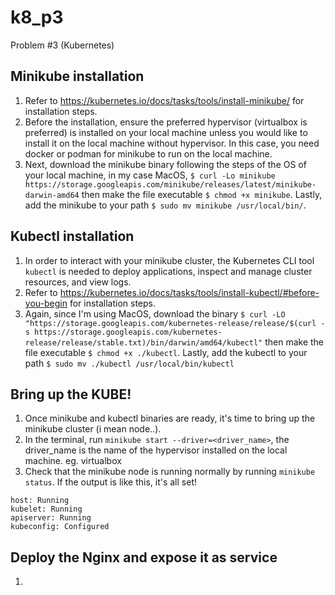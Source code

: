 # k8_p3
Problem #3 (Kubernetes)

## Minikube installation
1) Refer to https://kubernetes.io/docs/tasks/tools/install-minikube/ for installation steps.
2) Before the installation, ensure the preferred hypervisor (virtualbox is preferred) is installed on your local machine unless you would like to install it on the local machine without hypervisor. In this case, you need docker or podman for minikube to run on the local machine.
3) Next, download the minikube binary following the steps of the OS of your local machine, in my case MacOS, `$ curl -Lo minikube https://storage.googleapis.com/minikube/releases/latest/minikube-darwin-amd64` then make the file executable `$ chmod +x minikube`. Lastly, add the minikube to  your path `$ sudo mv minikube /usr/local/bin/`.

## Kubectl installation
1) In order to interact with your minikube cluster, the Kubernetes CLI tool `kubectl` is needed to deploy applications, inspect and manage cluster resources, and view logs.
2) Refer to https://kubernetes.io/docs/tasks/tools/install-kubectl/#before-you-begin for installation steps.
3) Again, since I'm using MacOS, download the binary `$ curl -LO "https://storage.googleapis.com/kubernetes-release/release/$(curl -s https://storage.googleapis.com/kubernetes-release/release/stable.txt)/bin/darwin/amd64/kubectl"` then make the file executable `$ chmod +x ./kubectl`. Lastly, add the kubectl to your path `$ sudo mv ./kubectl /usr/local/bin/kubectl`

## Bring up the KUBE!
1) Once minikube and kubectl binaries are ready, it's time to bring up the minikube cluster (i mean node..). 
2) In the terminal, run `minikube start --driver=<driver_name>`, the driver_name is the name of the hypervisor installed on the local machine. eg. virtualbox
3) Check that the minikube node is running normally by running `minikube status`. If the output is like this, it's all set!
```
host: Running
kubelet: Running
apiserver: Running
kubeconfig: Configured
```
## Deploy the Nginx and expose it as service
1) 
